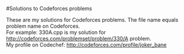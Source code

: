 #Solutions to Codeforces problems

These are my solutions for Codeforces problems.
The file name equals problem name on Codeforces.
<br>For example: 330A.cpp is my solution for http://codeforces.com/problemset/problem/330/A problem.
<br>My profile on Codechef: http://codeforces.com/profile/joker_bane
